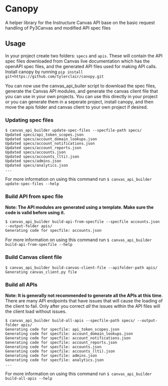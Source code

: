 # Canopy


A helper library for the Instructure Canvas API base on the basic request handling of Py3Canvas and modified API spec files

## Usage

In your project create two folders: `specs` and `apis`. These will contain the API spec files downloaded from Canvas live documentation which has the openAPI spec files, and the generated API files used for making API calls. Install canopy by running `pip install git+https://github.com/tylerclair/canopy.git`

You can now use the canvas_api_builer script to download the spec files, generate the Canvas API modules, and generate the canvas client file that you can use in your own projects. You can use this directly in your project or you can generate them in a seperate project, install canopy, and then move the apis folder and canvas client to your own project if desired.

### Updating spec files

```
$ canvas_api_builder update-spec-files --specfile-path specs/
Updated specs/api_token_scopes.json
Updated specs/account_domain_lookups.json
Updated specs/account_notifications.json
Updated specs/account_reports.json
Updated specs/accounts.json
Updated specs/accounts_(lti).json
Updated specs/admins.json
Updated specs/analytics.json
...
```
For more information on using this command  run `$ canvas_api_builder update-spec-files --help`

### Build API from spec file
**Note: The API modules are generated using a template. Make sure the code is valid before using it.**

```
$ canvas_api_builder build-api-from-specfile --specfile accounts.json --output-folder apis/
Generating code for specfile: accounts.json
```
For more information on using this command  run `$ canvas_api_builder build-api-from-specfile --help`

### Build Canvas client file
```
$ canvas_api_builder build-canvas-client-file --apifolder-path apis/
Generating canvas_client.py file
```

### Build all APIs
**Note: It is generally not recommended to generate all the APIs at this time**. There are many API endpoints that have issues that will cause the loading of the client to fail. Only after you correct *all* the issues within the API files will the client load without issues.

```
$ canvas_api_builder build-all-apis --specfile-path specs/ --output-folder apis/
Generating code for specfile: api_token_scopes.json
Generating code for specfile: account_domain_lookups.json
Generating code for specfile: account_notifications.json
Generating code for specfile: account_reports.json
Generating code for specfile: accounts.json
Generating code for specfile: accounts_(lti).json
Generating code for specfile: admins.json
Generating code for specfile: analytics.json
...
```
For more information on using this command  run `$ canvas_api_builder build-all-apis --help`